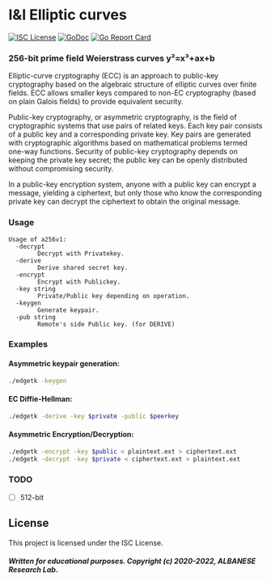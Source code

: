 # I&I Elliptic curves
[![ISC License](http://img.shields.io/badge/license-ISC-blue.svg)](https://github.com/pedroalbanese/curves/blob/master/LICENSE.md) 
[![GoDoc](https://godoc.org/github.com/pedroalbanese/curves?status.png)](http://godoc.org/github.com/pedroalbanese/curves)
[![Go Report Card](https://goreportcard.com/badge/github.com/pedroalbanese/curves)](https://goreportcard.com/report/github.com/pedroalbanese/curves)

### 256-bit prime field Weierstrass curves y²=x³+ax+b

Elliptic-curve cryptography (ECC) is an approach to public-key cryptography based on the algebraic structure of elliptic curves over finite fields. ECC allows smaller keys compared to non-EC cryptography (based on plain Galois fields) to provide equivalent security.

Public-key cryptography, or asymmetric cryptography, is the field of cryptographic systems that use pairs of related keys. Each key pair consists of a public key and a corresponding private key. Key pairs are generated with cryptographic algorithms based on mathematical problems termed one-way functions. Security of public-key cryptography depends on keeping the private key secret; the public key can be openly distributed without compromising security.

In a public-key encryption system, anyone with a public key can encrypt a message, yielding a ciphertext, but only those who know the corresponding private key can decrypt the ciphertext to obtain the original message.

### Usage
```
Usage of a256v1:
  -decrypt
        Decrypt with Privatekey.
  -derive
        Derive shared secret key.
  -encrypt
        Encrypt with Publickey.
  -key string
        Private/Public key depending on operation.
  -keygen
        Generate keypair.
  -pub string
        Remote's side Public key. (for DERIVE)
```

### Examples
#### Asymmetric keypair generation:
```sh
./edgetk -keygen
```
#### EC Diffie-Hellman:
```sh
./edgetk -derive -key $private -public $peerkey
```
#### Asymmetric Encryption/Decryption:
```sh
./edgetk -encrypt -key $public < plaintext.ext > ciphertext.ext
./edgetk -decrypt -key $private < ciphertext.ext > plaintext.ext
```
### TODO
- [ ] 512-bit

## License
This project is licensed under the ISC License.
##### Written for educational purposes. Copyright (c) 2020-2022, ALBANESE Research Lab.


